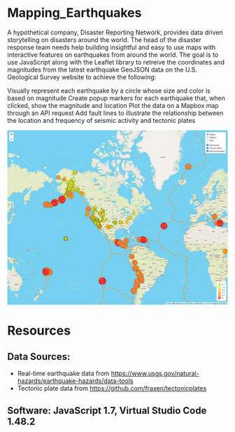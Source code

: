 # Mapping_Earthquakes

A hypothetical company, Disaster Reporting Network, provides data driven storytelling on disasters around the world. The head of the disaster response team needs help building insightful and easy to use maps with interactive features on earthquakes from around the world. The goal is to use JavaScript along with the Leaflet library to retreive the coordinates and magnitudes from the latest earthquake GeoJSON data on the U.S. Geological Survey website to achieve the following:

Visually represent each earthquake by a circle whose size and color is based on magnitude
Create popup markers for each earthquake that, when clicked, show the magnitude and location
Plot the data on a Mapbox map through an API request
Add fault lines to illustrate the relationship between the location and frequency of seismic activity and tectonic plates

![EarthquakeMap.png](EarthquakeMap.png)

# Resources
## Data Sources:
- Real-time earthquake data from https://www.usgs.gov/natural-hazards/earthquake-hazards/data-tools
- Tectonic plate data from https://github.com/fraxen/tectonicplates
## Software: JavaScript 1.7, Virtual Studio Code 1.48.2

